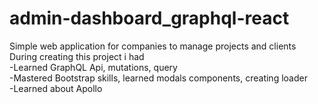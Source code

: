 # admin-dashboard_graphql-react
Simple web application for companies to manage projects and clients
During creating this project i had  
-Learned GraphQL Api, mutations, query  
-Mastered Bootstrap skills, learned modals components, creating loader  
-Learned about Apollo  
